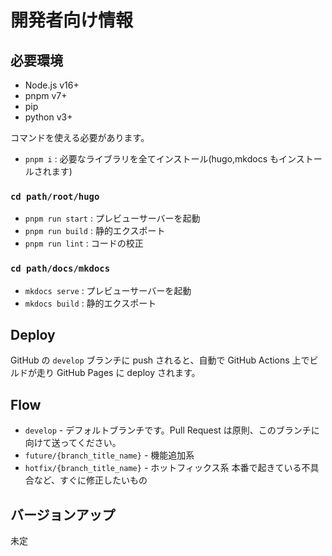 # 開発者向け情報

## 必要環境

- Node.js v16+
- pnpm v7+
- pip
- python v3+

コマンドを使える必要があります。

- `pnpm i` : 必要なライブラリを全てインストール(hugo,mkdocs もインストールされます)

### `cd path/root/hugo`

- `pnpm run start` : プレビューサーバーを起動
- `pnpm run build` : 静的エクスポート
- `pnpm run lint` : コードの校正

### `cd path/docs/mkdocs`

- `mkdocs serve` : プレビューサーバーを起動
- `mkdocs build` : 静的エクスポート

## Deploy

GitHub の `develop` ブランチに push されると、自動で GitHub Actions 上でビルドが走り GitHub Pages に deploy されます。

## Flow

- `develop` - デフォルトブランチです。Pull Request は原則、このブランチに向けて送ってください。
- `future/{branch_title_name}` - 機能追加系
- `hotfix/{branch_title_name}` - ホットフィックス系 本番で起きている不具合など、すぐに修正したいもの

## バージョンアップ

未定
